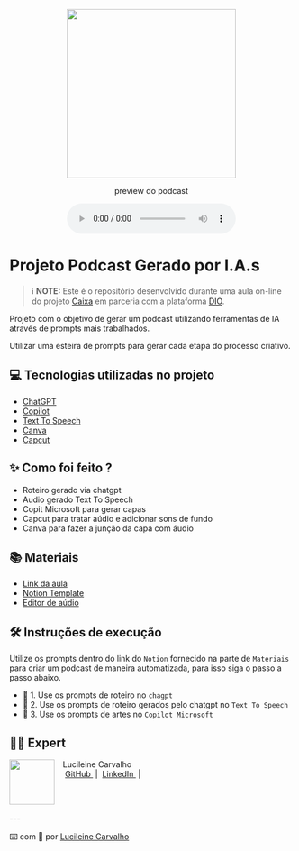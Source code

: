 <p align="center">
<img 
    src="https://github.com/LUCILEINE/imag/blob/main/Capa_Podcast.jpg?raw=true"
    width="300"
/>
</p>

<p align="center">
<a href="https://canva.com>https://www.canva.com/design/DAGVuRkYhik/2scDVgzfX1mX7coemII0Mw/edit/"/>       
    
<a 
    href="https://canva.com/"/>

</a>
</p>

<p align="center">
    preview do podcast
</p>

<div align="center">
    <audio src="output/podcast_editado.MP3" controls title="Podcast editado"></audio>
</div>

# Projeto Podcast Gerado por I.A.s


 > ℹ️ **NOTE:** Este é o repositório desenvolvido durante uma aula on-line do projeto [Caixa](https://caixanoticias.caixa.gov.br/Paginas/Not%C3%ADcias/2024/10-OUTUBRO/CAIXA-oferece-bolsas-de-estudo-para-aprendizado-acelerado-em-tecnologia.aspx) em parceria com a plataforma [DIO](https://dio.me).

Projeto com o objetivo de gerar um podcast utilizando ferramentas de IA através de prompts mais trabalhados.

Utilizar uma esteira de prompts para gerar cada etapa do processo criativo.

## 💻 Tecnologias utilizadas no projeto

- [ChatGPT](https://chatgpt.com/) 
- [Copilot](https://copilot.microsoft.com/onboarding)
- [Text To Speech](https://www.text-to-speech.online/)
- [Canva](https://www.canva.com/)
- [Capcut](https://www.capcut.com/pt-br/)

## ✨ Como foi feito ?

- Roteiro gerado via chatgpt
- Audio gerado Text To Speech
- Copit Microsoft para gerar capas
- Capcut para tratar aúdio e adicionar sons de fundo
- Canva para fazer a junção da capa com áudio

  
## 📚 Materiais

- [Link da aula](https://web.dio.me/lab/criando-um-podcast-com-ias/learning/14404448-7f07-4145-aa33-7be543a13afe?back=/play)
- [Notion Template](https://www.notion.so/)
- [Editor de aúdio](https://www.capcut.com/my-edit?enter_from=login&start_tab=video)


## 🛠️ Instruções de execução

Utilize os prompts dentro do link do `Notion` fornecido na parte de `Materiais` para criar um podcast de maneira automatizada, para isso siga o passo a passo abaixo.

- 🤖 1. Use os prompts de roteiro no `chagpt`
- 🤖 2. Use os prompts de roteiro gerados pelo chatgpt no  `Text To Speech`
- 🤖 3. Use os prompts de artes no `Copilot Microsoft`


## 👨‍💻 Expert

<p>
    <img 
      align=left 
      margin=10 
      width=80 
      src="https://avatars.githubusercontent.com/u/137401475?v=4"
    />
    <p>&nbsp&nbsp&nbspLucileine Carvalho<br>
    &nbsp&nbsp&nbsp
    <a 
        href="https://github.com/lucileine">
        GitHub
    </a>
    &nbsp;|&nbsp;
    <a 
        href="www.linkedin.com/in/lucileine-carvalho/">
        LinkedIn
    </a>
    &nbsp;|&nbsp;
    </p>
<br/><br/>
<p>
---

⌨️ com 💜 por [Lucileine Carvalho](https://github.com/lucileine)

